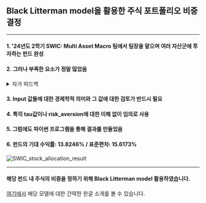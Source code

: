 ## Black Litterman model을 활용한 주식 포트폴리오 비중 결정
***
#### 1. '24년도 2학기 SWIC: Multi Asset Macro 팀에서 팀장을 맡으며 여러 자산군에 투자하는 펀드 완성


#### 2. 그러나 부족한 요소가 정말 많았음


<details>
  <summary>자가 피드백</summary>
  1. 모델에 대한 이해가 매우 부족했음
  2. 데이터를 가공하는 능력이 부족했음
  3. .cvs 파일을 코드가 직접 읽게 하고 싶었으나 이를 구현하지 못하여 엑셀에서 구한 값을 직접 코드에 대입해줬음.
</details>

#### 3. Input 값들에 대한 경제학적 의미와 그 값에 대한 검토가 반드시 필요


#### 4. 특히 tau값이나 risk_aversion에 대한 이해 없이 임의로 사용


#### 5. 그럼에도 파이썬 프로그램을 통해 결과를 만들었음


#### 6. 펀드의 기대 수익률: 13.8246% / 표준편차: 15.6173%
![SWIC_stock_allocation_result](https://github.com/user-attachments/assets/b6bc64a0-3d92-499d-8827-c439ac9b5ddc)

---
#### 해당 펀드 내 주식의 비중을 정하기 위해 Black Litterman model 활용하였습니다.
[여기에서](https://pleasurehwang.tistory.com/14) 해당 모델에 대한 간략한 한글 소개를 볼 수 있습니다.
